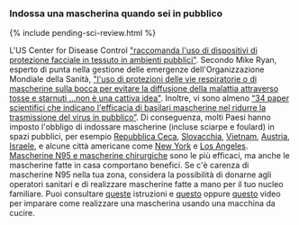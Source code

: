 ### Indossa una mascherina quando sei in pubblico

{% include pending-sci-review.html %}

L'US Center for Disease Control ["raccomanda l'uso di dispositivi di protezione facciale in tessuto in ambienti pubblici"](https://www.cdc.gov/coronavirus/2019-ncov/prevent-getting-sick/cloth-face-cover.html).
Secondo Mike Ryan, esperto di punta nella gestione delle emergenze dell'Organizzazione Mondiale della Sanità, ["l'uso di protezioni delle vie respiratorie o di mascherine sulla bocca per evitare la diffusione della malattia attraverso tosse e starnuti ...non è una cattiva idea"](https://youtu.be/eh5hTTRd2Zs?t=3560).
Inoltre, vi sono almeno [“34 paper scientifici che indicano l'efficacia di basilari mascherine nel ridurre la trasmissione del virus in pubblico”](https://www.washingtonpost.com/outlook/2020/03/28/masks-all-coronavirus/).
Di conseguenza, molti Paesi hanno imposto l'obbligo di indossare mascherine (incluse sciarpe e foulard) in spazi pubblici, per esempio [Repubblica Ceca](https://www.theguardian.com/world/2020/mar/30/czechs-get-to-work-making-masks-after-government-decree-coronavirus), [Slovacchia](https://www.npr.org/sections/coronavirus-live-updates/2020/04/01/825180019/in-big-adjustment-some-european-countries-push-for-residents-to-wear-masks), [Vietnam](https://www.voanews.com/science-health/coronavirus-outbreak/vietnam-imposes-hefty-fines-going-maskless), [Austria](https://www.bbc.com/news/world-europe-52143873), [Israele](https://www.reuters.com/article/us-health-coronavirus-israel/israelis-told-to-wear-face-masks-in-public-mark-religious-holidays-with-close-family-only-idUSKBN21J6KZ), e alcune città americane come [New York](https://www.nytimes.com/2020/04/15/nyregion/coronavirus-face-masks-andrew-cuomo.html) e [Los Angeles](https://www.latimes.com/california/story/2020-04-08/coronavirus-los-angeles-mandatory-face-covering-rules).
[Mascherine N95 e mascherine chirurgiche](https://www.fda.gov/medical-devices/personal-protective-equipment-infection-control/n95-respirators-and-surgical-masks-face-masks) sono le più efficaci, ma anche le mascherine fatte in casa comportano benefici. Se c'è carenza di mascherine N95 nella tua zona, considera la possibilità di donarne agli operatori sanitari e di realizzare mascherine fatte a mano per il tuo nucleo familiare. Puoi consultare [queste](https://www.deaconess.com/How-to-make-a-Face-Mask/Documents-Mask/Mask-Information) istruzioni e [questo](https://youtu.be/9tBg0Os5FWQ) oppure [questo](https://vimeo.com/399324367/13cd93f150) video per imparare come realizzare una mascherina usando una macchina da cucire.
